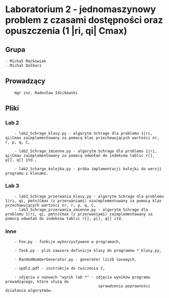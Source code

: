 # Laboratorium 2 - jednomaszynowy problem z czasami dostępności oraz opuszczenia (1 |ri, qi| Cmax)

## Grupa
    - Michał Maćkowiak
    - Michał Dołharz

## Prowadzący
        mgr inż. Radosław Idzikowski

## Pliki
### Lab 2
        - lab2_Schrage_klasy.py - algorytm Schrage dla problemu 1|ri, qi|Cmax zaimplementowany za pomocą klas przechowujących wartości nr, r, p, q, C,

        - lab2_Schrage_zmienne.py - algorytm Schrage dla problemu 1|ri, qi|Cmax zaimplementowany za pomocą odwołań do indeksów tablic r[], p[], q[] itd.,

        - lab2_Scharge_kolejka.py - próba implementacji kolejki do wersji programu z klasami.
### Lab 3
        - lab3_Schrage_przerwania_klasy.py - algorytm Schrage dla problemu 1|ri, qi, pmtn|Cmax (z przerwaniami) nzaimplementowany za pomocą klas przechowujących wartości nr, r, p, q, C,
        - lab3_Schrage_przerwania_zmienne.py - algorytm Schrage dla problemu 1|ri, qi, pmtn|Cmax (z przerwaniami) zaimplementowany za pomocą odwołań do indeksów tablic r[], p[], q[] itd.
### Inne
        - Foo.py - funkcje wykorzystywane w programach,

        - Task.py - plik zawiera definicje klasy do programów *_klasy.py,
        
        - RandomNumberGenerator.py - generator liczb losowych,

        - spdl2.pdf - instrukcja do ćwiczenia 2,

        - zdjęcia o nazwach "wynik lab *" - zdjęcia wyników programu prowadzącego, które służą do 
                                             sprawdzenia poprawności działania algorytmów.